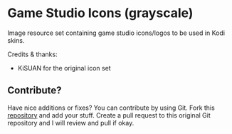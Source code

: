 # Game Studio Icons (grayscale)
Image resource set containing game studio icons/logos to be used in Kodi skins.

Credits & thanks:
* KiSUAN for the original icon set

## Contribute?
Have nice additions or fixes? You can contribute by using Git. Fork this [repository](https://github.com/chrisism/resource.images.gamestudios.grayscale) and add your stuff. 
Create a pull request to this original Git repository and I will review and pull if okay.